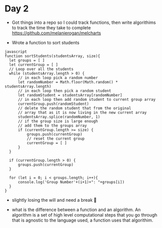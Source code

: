 # Day 2

- Got things into a repo so I could track functions, then write algorithims to track the time they take to complete
https://github.com/melanierogan/melcharts

- Wrote a function to sort students 

```
javascript
function sortStudents(studentsArray, size){
  let groups = [ ]
  let currentGroup = [ ]
  // Loop over all the students
  while (studentsArray.length > 0) {
      // in each loop pick a random number
      let randomNumber = Math.floor(Math.random() * studentsArray.length)
      // in each loop then pick a random student
      let randomStudent = studentsArray[randomNumber]
      // in each loop then add random student to current group array
      currentGroup.push(randomStudent)
      // delete the random student that from the original 
      // array that as it is now living in the new current array
      studentsArray.splice(randomNumber, 1)
      // if the group size is large enough
      // add them to the groups array
      if (currentGroup.length >= size) {
          groups.push(currentGroup)
          // reset the current group
          currentGroup = [ ]
      }
  }
  
  if (currentGroup.length > 0) {
      groups.push(currentGroup)
  }
  
  for (let i = 0; i < groups.length; i++){
      console.log('Group Number'+(i+1)+": "+groups[i])
  }
}
```

- slightly losing the will and need a break 🐯

- what is the difference between a function and an algorithm. An algorithm is a set of high level computational steps
that you go through that is agnostic to the language used, a function uses that algorithim.